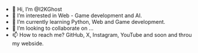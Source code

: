 - 👋 Hi, I’m @I2KGhost
- 👀 I’m interested in Web - Game development and AI.
- 🌱 I’m currently learning Python, Web and Game development.
- 💞️ I’m looking to collaborate on ... 
- 📫 How to reach me? GitHub, X, Instagram, YouTube and soon and throu my webside.


<!---
I2KGhost/I2KGhost is a ✨ special ✨ repository because its `README.md` (this file) appears on your GitHub profile.
You can click the Preview link to take a look at your changes.
--->
